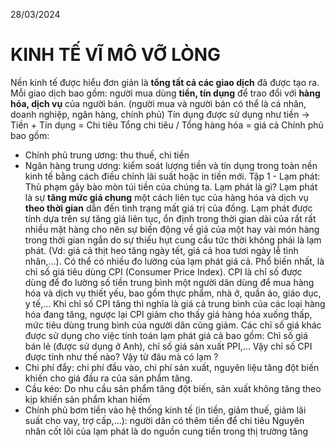 28/03/2024
# KINH TẾ VĨ MÔ VỠ LÒNG
Nền kinh tế được hiểu đơn giản là **tổng tất cả các giao dịch** đã được tạo ra.
Mỗi giao dịch bao gồm: người mua dùng **tiền, tín dụng** để trao đổi với **hàng hóa, dịch vụ** của người bán. (người mua và người bán có thể là cá nhân, doanh nghiệp, ngân hàng, chính phủ)
Tín dụng được sử dụng như tiền
-> Tiền + Tín dụng = Chi tiêu
Tổng chi tiêu / Tổng hàng hóa = giá cả 
Chính phủ bao gồm: 
- Chính phủ trung ương: thu thuế, chi tiền
- Ngân hàng trung ương: kiểm soát lượng tiền và tín dụng trong toàn nền kinh tế bằng cách điều chỉnh lãi suất hoặc in tiền mới. 
Tập 1 - Lạm phát: Thủ phạm gây bào mòn túi tiền của chúng ta.
Lạm phát là gì?
Lạm phát là sự **tăng mức giá chung** một cách liên tục của hàng hóa và dịch vụ **theo thời gian** dẫn đến tình trạng mất giá trị của đồng. Lạm phát được tính dựa trên sự tăng giá liên tục, ổn định trong thời gian dài của rất rất nhiều mặt hàng cho nên sự biến động về giá của một hay vài món hàng trong thời gian ngắn do sự thiếu hụt cung cầu tức thời không phải là lạm phát. (Vd: giá cả thịt heo tăng ngày tết, giá cả hoa tươi ngày lễ tình nhân,...). 
Có thể có nhiều đo lường của lạm phát giá cả. Phổ biến nhất, là chỉ số giá tiêu dùng CPI (Consumer Price Index). CPI là chỉ số được dùng để đo lường số tiền trung bình một người dân dùng để mua hàng hóa và dịch vụ thiết yếu, bao gồm thực phẩm, nhà ở, quần áo, giáo dục, y tế,… Khi chỉ số CPI tăng thì nghĩa là giá cả trung bình của các loại hàng hóa đang tăng, ngược lại CPI giảm cho thấy giá hàng hóa xuống thấp, mức tiêu dùng trung bình của người dân cũng giảm. Các chỉ số giá khác được sử dụng cho việc tính toán lạm phát giá cả bao gồm: Chỉ số giá bán lẻ (được sử dụng ở Anh), chỉ số giá sản xuất PPI,...
Vậy chỉ số CPI được tính như thế nào?
Vậy từ đâu mà có lạm ?
- Chi phí đẩy: chi phí đầu vào, chi phí sản xuất, nguyên liệu tăng đột biến khiến cho giá đầu ra của sản phẩm tăng. 
- Cầu kéo: Do nhu cầu sản phẩm tăng đột biến, sản xuất không tăng theo kịp khiến sản phẩm khan hiếm
- Chính phủ bơm tiền vào hệ thống kinh tế (in tiền, giảm thuế, giảm lãi suất cho vay, trợ cấp,...): người dân có thêm tiền để chi tiêu
Nguyên nhân cốt lõi của lạm phát là do nguồn cung tiền trong thị trường tăng 
